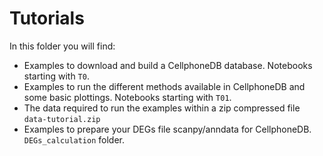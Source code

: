 # Tutorials
In this folder you will find:
- Examples to download and build a CellphoneDB database. Notebooks starting with `T0`.
- Examples to run the different methods available in CellphoneDB and some basic plottings. Notebooks starting with `T01`.
- The data required to run the examples within a zip compressed file `data-tutorial.zip`
- Examples to prepare your DEGs file scanpy/anndata for CellphoneDB. `DEGs_calculation` folder.
